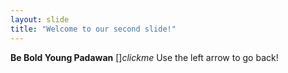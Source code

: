 ```yaml
---
layout: slide
title: "Welcome to our second slide!"
---
```

**Be Bold Young Padawan** []*clickme*
Use the left arrow to go back!
